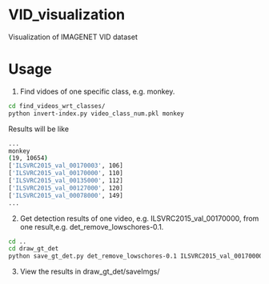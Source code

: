 # VID_visualization


Visualization of IMAGENET VID dataset

# Usage

1. Find vidoes of one specific class, e.g. monkey.
```bash
cd find_videos_wrt_classes/
python invert-index.py video_class_num.pkl monkey
```

Results will be like

```bash
...
monkey
(19, 10654)
['ILSVRC2015_val_00170003', 106]
['ILSVRC2015_val_00170000', 110]
['ILSVRC2015_val_00135000', 112]
['ILSVRC2015_val_00127000', 120]
['ILSVRC2015_val_00078000', 149]
...
```


2. Get detection results of one video, e.g. ILSVRC2015_val_00170000, from one result,e.g. det_remove_lowschores-0.1.


```bash
cd ..
cd draw_gt_det
python save_gt_det.py det_remove_lowschores-0.1 ILSVRC2015_val_00170000
```


3. View the results in draw_gt_det/saveImgs/

